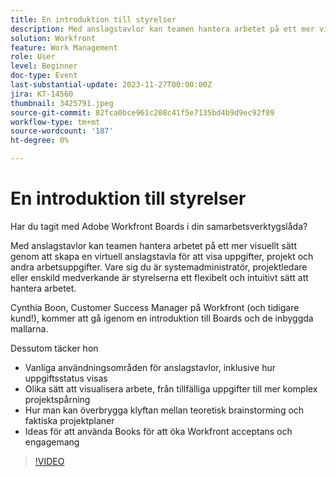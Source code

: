 ```yaml
---
title: En introduktion till styrelser
description: Med anslagstavlor kan teamen hantera arbetet på ett mer visuellt sätt genom att skapa en virtuell anslagstavla för att visa uppgifter, projekt och andra arbetsuppgifter. Vare sig du är systemadministratör, projektledare eller enskild medverkande är styrelserna ett flexibelt och intuitivt sätt att hantera arbetet.
solution: Workfront
feature: Work Management
role: User
level: Beginner
doc-type: Event
last-substantial-update: 2023-11-27T00:00:00Z
jira: KT-14560
thumbnail: 3425791.jpeg
source-git-commit: 82fca0bce961c208c41f5e7135bd4b9d9ec92f89
workflow-type: tm+mt
source-wordcount: '187'
ht-degree: 0%

---
```



# En introduktion till styrelser

Har du tagit med Adobe Workfront Boards i din samarbetsverktygslåda?

Med anslagstavlor kan teamen hantera arbetet på ett mer visuellt sätt genom att skapa en virtuell anslagstavla för att visa uppgifter, projekt och andra arbetsuppgifter. Vare sig du är systemadministratör, projektledare eller enskild medverkande är styrelserna ett flexibelt och intuitivt sätt att hantera arbetet.

Cynthia Boon, Customer Success Manager på Workfront (och tidigare kund!), kommer att gå igenom en introduktion till Boards och de inbyggda mallarna.

Dessutom täcker hon

* Vanliga användningsområden för anslagstavlor, inklusive hur uppgiftsstatus visas
* Olika sätt att visualisera arbete, från tillfälliga uppgifter till mer komplex projektspårning
* Hur man kan överbrygga klyftan mellan teoretisk brainstorming och faktiska projektplaner
* Ideas för att använda Books för att öka Workfront acceptans och engagemang

>[!VIDEO](https://video.tv.adobe.com/v/3425791/?learn=on)
